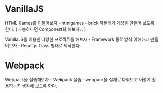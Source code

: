 # VanillaJS

HTML Games를 만들어보자
    - htmlgames
        - brick 벽돌깨기 게임을 만들어 보도록 한다. ( 가능하다면 Component화 해보자... )

VanillaJS를 이용한 다양한 프로젝트를 해보자
    - Framework 동작 방식 이해하고 만들어보자
        - React.js Class 형태로 제작한다.

# Webpack
Webpack을 실습해보자
    - Webpack 실습
        - webpack을 실제로 다뤄보고 어떻게 활용하는지 생각해 보도록 한다.